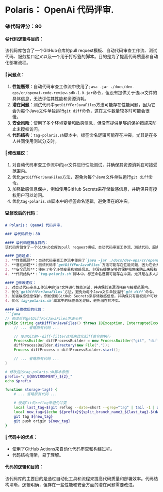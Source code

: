 # Polaris： OpenAi 代码评审.
### 😀代码评分：80
#### 😀代码逻辑与目的：
该代码库包含了一个GitHub仓库的pull request模板、自动代码审查工作流、测试代码、服务接口定义以及一个用于打标签的脚本。目的是为了提高代码质量和自动化部署流程。

#### 🤔问题点：
1. **性能瓶颈**：自动代码审查工作流中使用了`java -jar ./docs/dev-ops/cr/openai-code-review-sdk-1.0.jar`命令，但没有提供关于该jar文件的具体信息，无法评估其性能和资源消耗。
2. **潜在问题**：测试代码中`getDiffForJavaFiles`方法可能存在性能问题，因为它会为每个Java文件单独运行`git diff`命令，这在文件数量较多时可能会很慢。
3. **安全风险**：使用了多个环境变量和敏感信息，但没有提供足够的保护措施来防止未授权访问。
4. **代码结构**：`tag-polaris.sh`脚本中，标签命名逻辑可能存在冲突，尤其是在多人共同使用测试分支时。

#### 🎯修改建议：
1. 对自动代码审查工作流中的jar文件进行性能测试，并确保其资源消耗在可接受范围内。
2. 优化`getDiffForJavaFiles`方法，避免为每个Java文件单独运行`git diff`命令。
3. 加强敏感信息保护，例如使用GitHub Secrets来存储敏感信息，并确保只有授权用户可以访问。
4. 优化`tag-polaris.sh`脚本中的标签命名逻辑，避免潜在的冲突。

#### 💻修改后的代码：
```markdown
# Polaris： OpenAi 代码评审.

### 😀代码评分：80

#### 😀代码逻辑与目的：
该代码库包含了一个GitHub仓库的pull request模板、自动代码审查工作流、测试代码、服务接口定义以及一个用于打标签的脚本。目的是为了提高代码质量和自动化部署流程。

#### 🤔问题点：
1. **性能瓶颈**：自动代码审查工作流中使用了`java -jar ./docs/dev-ops/cr/openai-code-review-sdk-1.0.jar`命令，但没有提供关于该jar文件的具体信息，无法评估其性能和资源消耗。
2. **潜在问题**：测试代码中`getDiffForJavaFiles`方法可能存在性能问题，因为它会为每个Java文件单独运行`git diff`命令，这在文件数量较多时可能会很慢。
3. **安全风险**：使用了多个环境变量和敏感信息，但没有提供足够的保护措施来防止未授权访问。
4. **代码结构**：`tag-polaris.sh`脚本中，标签命名逻辑可能存在冲突，尤其是在多人共同使用测试分支时。

#### 🎯修改建议：
1. 对自动代码审查工作流中的jar文件进行性能测试，并确保其资源消耗在可接受范围内。
2. 优化`getDiffForJavaFiles`方法，避免为每个Java文件单独运行`git diff`命令。
3. 加强敏感信息保护，例如使用GitHub Secrets来存储敏感信息，并确保只有授权用户可以访问。
4. 优化`tag-polaris.sh`脚本中的标签命名逻辑，避免潜在的冲突。

#### 💻修改后的代码：
```java
// 修改后的getDiffForJavaFiles方法示例
public String getDiffForJavaFiles() throws IOException, InterruptedException {
    // ... 省略原有代码 ...

    // 使用Git的--diff-filter选项来优化diff命令的执行
    ProcessBuilder diffProcessBuilder = new ProcessBuilder("git", "diff", "--name-only", "--diff-filter=ACM", latestCommitHash + "^", latestCommitHash);
    diffProcessBuilder.directory(new File("."));
    Process diffProcess = diffProcessBuilder.start();

    // ... 省略原有代码 ...
}
```

```sh
# 修改后的tag-polaris.sh脚本示例
prefix="v_${ENVIRONMENT}_${2}_"
echo $prefix

function storage-tag() {
    # ... 省略原有代码 ...

    # 使用Git的reflog来避免冲突
    local last_tag=$(git reflog --date=short --grep="tag" | tail -1 | awk '{print $3}')
    local new_tag=$(echo ${prefix}${split_branch_name}_${last_tag}-$(date +'%Y%m%d')-$(printf '%02d', $(echo $last_tag | cut -d'-' -f3 + 1)))
    git tag ${new_tag}
    git push origin ${new_tag}
}
```

#### 🌟代码中的优点：
- 使用了GitHub Actions来自动化代码审查和构建过程。
- 代码结构清晰，易于理解。

#### 代码的逻辑和目的：
该代码库的主要目的是通过自动化工具和流程来提高代码质量和部署效率。代码结构清晰，逻辑明确，但存在一些性能和安全方面的潜在问题需要改进。